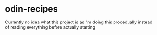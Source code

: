 # odin-recipes
Currently no idea what this project is as i'm doing this procedually instead of reading everything before actually starting